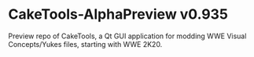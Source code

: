 # CakeTools-AlphaPreview v0.935
Preview repo of CakeTools, a Qt GUI application for modding WWE Visual Concepts/Yukes files, starting with WWE 2K20.
